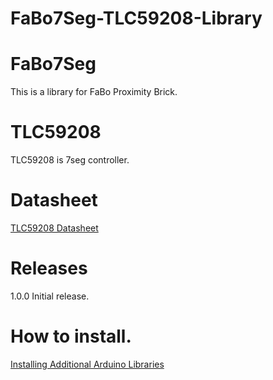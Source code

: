 # FaBo7Seg-TLC59208-Library

# FaBo7Seg

This is a library for FaBo Proximity Brick.

# TLC59208

TLC59208 is 7seg controller.

# Datasheet

[TLC59208 Datasheet](http://www.ti.com/lit/ds/symlink/tlc59208f.pdf)

# Releases

1.0.0 Initial release.

# How to install.

[Installing Additional Arduino Libraries](https://www.arduino.cc/en/Guide/Libraries#toc3)
